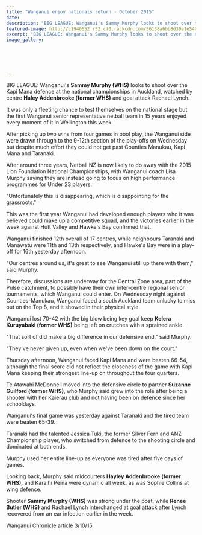 ```yaml
---
title: "Wanganui enjoy nationals return - October 2015"
date: 
description: "BIG LEAGUE: Wanganui's Sammy Murphy looks to shoot over the Kapi Mana defence at the national championships in Auckland, watched by centre Haley Addenbrooke and goal attack Rachael Lynch."
featured-image: http://c1940652.r52.cf0.rackcdn.com/56138a6bb8d39a1e54000016/Netball-National-Champs-in-AK.-3.10.15.jpg
excerpt: "BIG LEAGUE: Wanganui's Sammy Murphy looks to shoot over the Kapi Mana defence at the national championships in Auckland, watched by centre Haley Addenbrooke and goal attack Rachael Lynch, from Wanganui Chronicle article on 3/10/15..."
image_gallery:
    
    
    
    
    
---
```


<p><span>BIG LEAGUE: Wanganui's <strong>Sammy Murphy (WHS)</strong> looks to shoot over the Kapi Mana defence at the national championships in Auckland, watched by centre <strong>Haley Addenbrooke (former WHS)</strong>&nbsp;and goal attack Rachael Lynch.</span></p>
<p>It was only a fleeting chance to test themselves on the national stage but the first Wanganui senior representative netball team in 15 years enjoyed every moment of it in Wellington this week.</p>
<p>After picking up two wins from four games in pool play, the Wanganui side were drawn through to the 9-12th section of the play-offs on Wednesday but despite much effort they could not get past Counties Manukau, Kapi Mana and Taranaki.</p>
<p>After around three years, Netball NZ is now likely to do away with the 2015 Lion Foundation National Championships, with Wanganui coach Lisa Murphy saying they are instead going to focus on high performance programmes for Under 23 players.</p>
<p>"Unfortunately this is disappearing, which is disappointing for the grassroots."</p>
<p>This was the first year Wanganui had developed enough players who it was believed could make up a competitive squad, and the victories earlier in the week against Hutt Valley and Hawke's Bay confirmed that.</p>
<p>Wanganui finished 12th overall of 17 centres, while neighbours Taranaki and Manawatu were 11th and 13th respectively, and Hawke's Bay were in a play-off for 16th yesterday afternoon.</p>
<p>"Our centres around us, it's great to see Wanganui still up there with them," said Murphy.</p>
<p>Therefore, discussions are underway for the Central Zone area, part of the Pulse catchment, to possibly have their own inter-centre regional senior tournaments, which Wanganui could enter. On Wednesday night against Counties-Manukau, Wanganui faced a south Auckland team unlucky to miss out on the Top 8, and it showed in their physical style.</p>
<p>Wanganui lost 70-42 with the big blow being key goal keep <strong>Kelera Kuruyabaki (former WHS)</strong> being left on crutches with a sprained ankle.</p>
<p>"That sort of did make a big difference in our defensive end," said Murphy.</p>
<p>"They've never given up, even when we've been down on the court."</p>
<p>Thursday afternoon, Wanganui faced Kapi Mana and were beaten 66-54, although the final score did not reflect the closeness of the game with Kapi Mana keeping their strongest line-up on throughout the four quarters.</p>
<p>Te Atawahi McDonnell moved into the defensive circle to partner <strong>Suzanne Guilford (former WHS)</strong>, who Murphy said grew into the role after being a shooter with her Kaierau club and not having been on defence since her schooldays.</p>
<p>Wanganui's final game was yesterday against Taranaki and the tired team were beaten 65-39.</p>
<p>Taranaki had the talented Jessica Tuki, the former Silver Fern and ANZ Championship player, who switched from defence to the shooting circle and dominated at both ends.</p>
<p>Murphy used her entire line-up as everyone was tired after five days of games.</p>
<p>Looking back, Murphy said midcourters <strong>Hayley Addenbrooke&nbsp;<strong>(former WHS)</strong><span>,</span></strong> and Karaihi Peina were dynamic all week, as was Sophie Collins at wing defence.</p>
<p>Shooter <strong>Sammy Murphy&nbsp;<strong>(WHS)</strong></strong> was strong under the post, while <strong>Renee Butler (WHS)</strong> and Rachael Lynch interchanged at goal attack after Lynch recovered from an ear infection earlier in the week.</p>
<p>Wanganui Chronicle article 3/10/15.</p>

